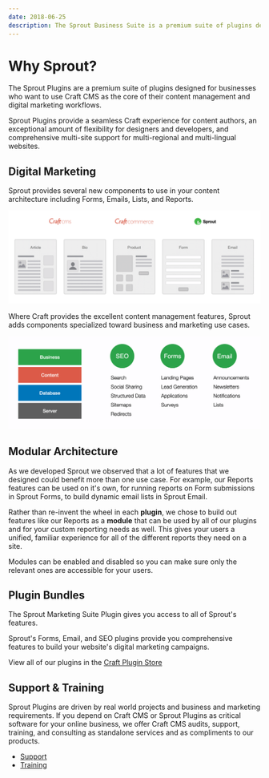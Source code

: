 ```yaml
---
date: 2018-06-25
description: The Sprout Business Suite is a premium suite of plugins designed for businesses who want to use Craft CMS as the core of their content management and digital marketing workflows.
---
```


# Why Sprout?

The Sprout Plugins are a premium suite of plugins designed for businesses who want to use Craft CMS as the core of their content management and digital marketing workflows.

Sprout Plugins provide a seamless Craft experience for content authors, an exceptional amount of flexibility for designers and developers, and comprehensive multi-site support for multi-regional and multi-lingual websites.

## Digital Marketing

Sprout provides several new components to use in your content architecture including Forms, Emails, Lists, and Reports.

![Sprout Components](./images/sprout-components.png)

Where Craft provides the excellent content management features, Sprout adds components specialized toward business and marketing use cases.

![Sprout Features](./images/sprout-features.png)

## Modular Architecture

As we developed Sprout we observed that a lot of features that we designed could benefit more than one use case. For example, our Reports features can be used on it's own, for running reports on Form submissions in Sprout Forms, to build dynamic email lists in Sprout Email.

Rather than re-invent the wheel in each **plugin**, we chose to build out features like our Reports as a **module** that can be used by all of our plugins and for your custom reporting needs as well. This gives your users a unified, familiar experience for all of the different reports they need on a site.

Modules can be enabled and disabled so you can make sure only the relevant ones are accessible for your users.

## Plugin Bundles

The Sprout Marketing Suite Plugin gives you access to all of Sprout's features.

<ModuleComparison feature-list="./modules/suites.json" />

Sprout's Forms, Email, and SEO plugins provide you comprehensive features to build your website's digital marketing campaigns.

<ModuleComparison feature-list="./modules/core.json" />

View all of our plugins in the [Craft Plugin Store](https://plugins.craftcms.com/developer/169)

## Support & Training

Sprout Plugins are driven by real world projects and business and marketing requirements. If you depend on Craft CMS or Sprout Plugins as critical software for your online business, we offer Craft CMS audits, support, training, and consulting as standalone services and as compliments to our products.

- [Support](./support/support.md)
- [Training](./support/training.md)
